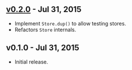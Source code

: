 ## [v0.2.0] - Jul 31, 2015

* Implement `Store.dup()` to allow testing stores.
* Refactors `Store` internals.

[v0.2.0]: https://github.com/rstacruz/uflux/compare/v0.1.0...v0.2.0

## v0.1.0 - Jul 31, 2015

* Initial release.
